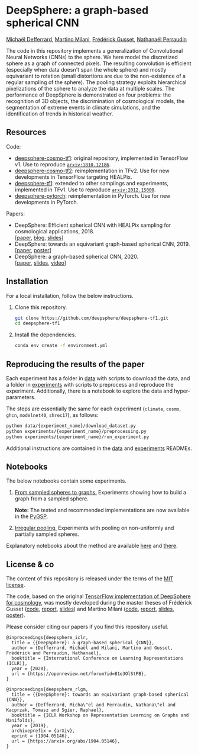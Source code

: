 # DeepSphere: a graph-based spherical CNN

[Michaël Defferrard](https://deff.ch),
[Martino Milani](https://www.linkedin.com/in/martino-milani-11258350),
[Frédérick Gusset](https://www.linkedin.com/in/frédérick-gusset-a42485191),
[Nathanaël Perraudin](https://perraudin.info)

The code in this repository implements a generalization of Convolutional Neural Networks (CNNs) to the sphere.
We here model the discretized sphere as a graph of connected pixels.
The resulting convolution is efficient (especially when data doesn't span the whole sphere) and mostly equivariant to rotation (small distortions are due to the non-existence of a regular sampling of the sphere).
The pooling strategy exploits hierarchical pixelizations of the sphere to analyze the data at multiple scales.
The performance of DeepSphere is demonstrated on four problems: the recognition of 3D objects, the discrimination of cosmological models, the segmentation of extreme events in climate simulations, and the identification of trends in historical weather.

## Resources

Code:
* [deepsphere-cosmo-tf1](https://github.com/deepsphere/deepsphere-cosmo-tf1): original repository, implemented in TensorFlow v1. Use to reproduce [`arxiv:1810.12186`][paper_cosmo].
* [deepsphere-cosmo-tf2](https://github.com/deepsphere/deepsphere-cosmo-tf2): reimplementation in TFv2. Use for new developments in TensorFlow targeting HEALPix.
* [deepsphere-tf1](https://github.com/deepsphere/deepsphere-tf1): extended to other samplings and experiments, implemented in TFv1. Use to reproduce [`arxiv:2012.15000`][paper_iclr].
* [deepsphere-pytorch](https://github.com/deepsphere/deepsphere-pytorch): reimplementation in PyTorch. Use for new developments in PyTorch.

Papers:
* DeepSphere: Efficient spherical CNN with HEALPix sampling for cosmological applications, 2018.\
  [[paper][paper_cosmo], [blog](https://datascience.ch/deepsphere-a-neural-network-architecture-for-spherical-data), [slides](https://doi.org/10.5281/zenodo.3243380)]
* DeepSphere: towards an equivariant graph-based spherical CNN, 2019.\
  [[paper][paper_rlgm], [poster](https://doi.org/10.5281/zenodo.2839355)]
* DeepSphere: a graph-based spherical CNN, 2020.\
  [[paper][paper_iclr], [slides](https://doi.org/10.5281/zenodo.3777976), [video](https://youtu.be/NC_XLbbCevk)]

[paper_cosmo]: https://arxiv.org/abs/1810.12186
[paper_rlgm]: https://arxiv.org/abs/1904.05146
[paper_iclr]: https://arxiv.org/abs/2012.15000

## Installation

For a local installation, follow the below instructions.

1. Clone this repository.
    ```sh
    git clone https://github.com/deepsphere/deepsphere-tf1.git
    cd deepsphere-tf1
    ```

2. Install the dependencies.
    ```sh
    conda env create -f environment.yml
    ```

## Reproducing the results of the paper

Each experiment has a folder in [data](data) with scripts to download the data, and a folder in [experiments](experiments) with scripts to preprocess and reproduce the experiment.
Additionally, there is a notebook to explore the data and hyper-parameters.

The steps are essentially the same for each experiment (`climate`, `cosmo`, `ghcn`, `modelnet40`, `shrec17`), as follows:

```sh
python data/{experiment_name}/download_dataset.py
python experiments/{experiment_name}/preprocessing.py
python experiments/{experiment_name}/run_experiment.py
```

Additional instructions are contained in the [data](data) and [experiments](experiments) READMEs.

## Notebooks

The below notebooks contain some experiments.

1. [From sampled spheres to graphs.][sphere_to_graph]
   Experiments showing how to build a graph from a sampled sphere.

   **Note:** The tested and recommended implementations are now available in the [PyGSP].

1. [Irregular pooling.][irregular_pooling]
   Experiments with pooling on non-uniformly and partially sampled spheres.

Explanatory notebooks about the method are available [here](https://github.com/deepsphere/deepsphere-cosmo-tf1/#notebooks) and [there](https://github.com/deepsphere/deepsphere-cosmo-tf2/#notebooks).

[sphere_to_graph]: https://nbviewer.jupyter.org/github/deepsphere/deepsphere-tf1/blob/master/notebooks/sphere_to_graph.ipynb
[irregular_pooling]: https://nbviewer.jupyter.org/github/deepsphere/deepsphere-tf1/blob/master/notebooks/irregular_pooling.ipynb
[PyGSP]: https://github.com/epfl-lts2/pygsp

## License & co

The content of this repository is released under the terms of the [MIT license](LICENSE.txt).

The code, based on the original [TensorFlow implementation of DeepSphere for cosmology](https://github.com/deepsphere/deepsphere-cosmo-tf1), was mostly developed during the master theses of Frédérick Gusset ([code][frédérick_code], [report][frédérick_report], [slides][frédérick_slides]) and Martino Milani ([code][martino_code], [report][martino_report], [slides][martino_slides], [poster][martino_poster]).

[martino_code]: https://github.com/MartMilani/PDM
[martino_report]: https://infoscience.epfl.ch/record/268192/files/Graph%20Laplacians%20on%20the%20Sphere%20for%20Rotation%20Equivariant%20Neural%20Networks.pdf
[martino_slides]: https://infoscience.epfl.ch/record/268192/files/Presentation.pdf
[martino_poster]: https://infoscience.epfl.ch/record/268192/files/Poster.pdf
[frédérick_code]: https://github.com/Droxef/PDMdeepsphere
[frédérick_report]: https://infoscience.epfl.ch/record/267531/files/Spherical%20Convolutional%20Neural%20Networks.pdf
[frédérick_slides]: https://infoscience.epfl.ch/record/267531/files/Final%20Presentation.pdf

Please consider citing our papers if you find this repository useful.

```
@inproceedings{deepsphere_iclr,
  title = {{DeepSphere}: a graph-based spherical {CNN}},
  author = {Defferrard, Michaël and Milani, Martino and Gusset, Frédérick and Perraudin, Nathanaël},
  booktitle = {International Conference on Learning Representations (ICLR)},
  year = {2020},
  url = {https://openreview.net/forum?id=B1e3OlStPB},
}
```

```
@inproceedings{deepsphere_rlgm,
  title = {{DeepSphere}: towards an equivariant graph-based spherical {CNN}},
  author = {Defferrard, Micha\"el and Perraudin, Nathana\"el and Kacprzak, Tomasz and Sgier, Raphael},
  booktitle = {ICLR Workshop on Representation Learning on Graphs and Manifolds},
  year = {2019},
  archiveprefix = {arXiv},
  eprint = {1904.05146},
  url = {https://arxiv.org/abs/1904.05146},
}
```
